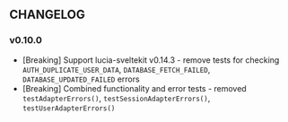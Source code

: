 ## CHANGELOG

### v0.10.0

- [Breaking] Support lucia-sveltekit v0.14.3 - remove tests for checking `AUTH_DUPLICATE_USER_DATA`, `DATABASE_FETCH_FAILED`, `DATABASE_UPDATED_FAILED` errors
- [Breaking] Combined functionality and error tests - removed `testAdapterErrors()`, `testSessionAdapterErrors()`, `testUserAdapterErrors()`
